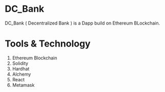 # DC_Bank
DC_Bank ( Decentralized Bank ) is a Dapp build on Ethereum BLockchain.

# Tools & Technology
1. Ethereum Blockchain
2. Solidity
3. Hardhat
4. Alchemy
5. React
6. Metamask 
